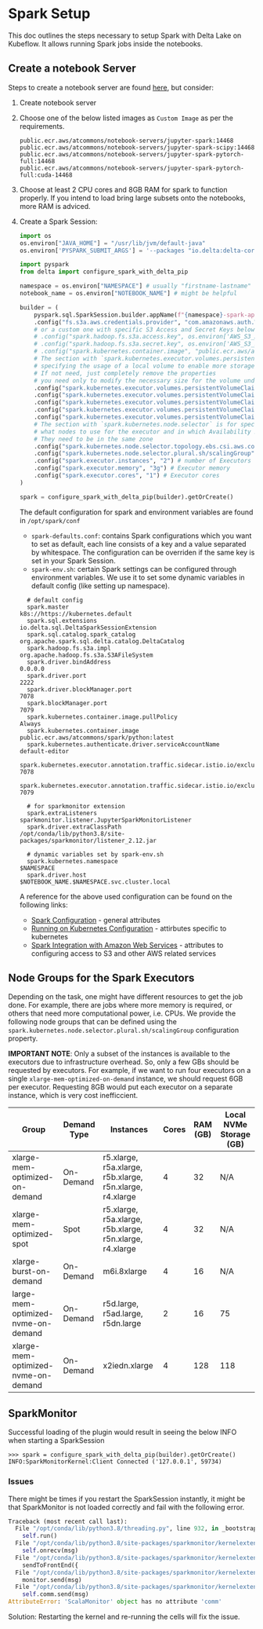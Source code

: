 # Spark Setup

This doc outlines the steps necessary to setup Spark with Delta Lake on Kubeflow. It allows running Spark jobs inside the notebooks.

## Create a notebook Server

Steps to create a notebook server are found [here](https://github.com/KubeSoup/docs/blob/main/notebooks/configuration.md), but consider:

1. Create notebook server

2. Choose one of the below listed images as `Custom Image` as per the requirements.

    ```
    public.ecr.aws/atcommons/notebook-servers/jupyter-spark:14468
    public.ecr.aws/atcommons/notebook-servers/jupyter-spark-scipy:14468
    public.ecr.aws/atcommons/notebook-servers/jupyter-spark-pytorch-full:14468
    public.ecr.aws/atcommons/notebook-servers/jupyter-spark-pytorch-full:cuda-14468
    ```
3. Choose at least 2 CPU cores and 8GB RAM for spark to function properly. If you intend to load bring large subsets onto the notebooks, more RAM is adviced.

4. Create a Spark Session:

    ```python
    import os
    os.environ["JAVA_HOME"] = "/usr/lib/jvm/default-java"
    os.environ['PYSPARK_SUBMIT_ARGS'] = '--packages "io.delta:delta-core_2.12:1.2.0,org.apache.hadoop:hadoop-aws:3.3.1" pyspark-shell'

    import pyspark
    from delta import configure_spark_with_delta_pip

    namespace = os.environ["NAMESPACE"] # usually "firstname-lastname"
    notebook_name = os.environ["NOTEBOOK_NAME"] # might be helpful

    builder = (
        pyspark.sql.SparkSession.builder.appName(f"{namespace}-spark-app")
        .config("fs.s3a.aws.credentials.provider", "com.amazonaws.auth.WebIdentityTokenCredentialsProvider") # Either use built in authentication for S3
        # or a custom one with specific S3 Access and Secret Keys below
        # .config("spark.hadoop.fs.s3a.access.key", os.environ['AWS_S3_ACCESS_KEY']) # optional
        # .config("spark.hadoop.fs.s3a.secret.key", os.environ['AWS_S3_SECRET_KEY']) # optional
        # .config("spark.kubernetes.container.image", "public.ecr.aws/atcommons/spark/python:latest")
        # The section with `spark.kubernetes.executor.volumes.persistentVolumeClaim` is for
        # specifying the usage of a local volume to enable more storage space for Disk Spilling
        # If not need, just completely remove the properties
        # you need only to modify the necessary size for the volume under `sizeLimit`
        .config("spark.kubernetes.executor.volumes.persistentVolumeClaim.spark-local-dir-1.options.claimName", "OnDemand") # disk storage for spilling
        .config("spark.kubernetes.executor.volumes.persistentVolumeClaim.spark-local-dir-1.options.storageClass", "efs-csi") # disk storage for spilling
        .config("spark.kubernetes.executor.volumes.persistentVolumeClaim.spark-local-dir-1.options.sizeLimit", "100Gi") # disk storage for spilling
        .config("spark.kubernetes.executor.volumes.persistentVolumeClaim.spark-local-dir-1.mount.path", "/data") # disk storage for spilling
        .config("spark.kubernetes.executor.volumes.persistentVolumeClaim.spark-local-dir-1.mount.readOnly", "false") # disk storage for spilling
        # The section with `spark.kubernetes.node.selector` is for specifying
        # what nodes to use for the executor and in which Availability Zone (AZ)
        # They need to be in the same zone
        .config("spark.kubernetes.node.selector.topology.ebs.csi.aws.com/zone", "eu-central-1a") # node selector
        .config("spark.kubernetes.node.selector.plural.sh/scalingGroup", "xlarge-mem-optimized-on-demand") # node selector, read "Node Groups for the Spark Executors"
        .config("spark.executor.instances", "2") # number of Executors
        .config("spark.executor.memory", "3g") # Executor memory
        .config("spark.executor.cores", "1") # Executor cores
    )

    spark = configure_spark_with_delta_pip(builder).getOrCreate()
    ```

    The default configuration for spark and environment variables are found in `/opt/spark/conf`
      - `spark-defaults.conf`: contains Spark configurations which you want to set as default, each line consists of a key and a value separated by whitespace. The configuration can be overriden if the same key is set in your Spark Session.
      - `spark-env.sh`: certain Spark settings can be configured through environment variables. We use it to set some dynamic variables in default config (like setting up namespace).

    ```
      # default config
      spark.master                                                                          k8s://https://kubernetes.default
      spark.sql.extensions                                                                  io.delta.sql.DeltaSparkSessionExtension
      spark.sql.catalog.spark_catalog                                                       org.apache.spark.sql.delta.catalog.DeltaCatalog
      spark.hadoop.fs.s3a.impl                                                              org.apache.hadoop.fs.s3a.S3AFileSystem
      spark.driver.bindAddress                                                              0.0.0.0
      spark.driver.port                                                                     2222
      spark.driver.blockManager.port                                                        7078
      spark.blockManager.port                                                               7079
      spark.kubernetes.container.image.pullPolicy                                           Always
      spark.kubernetes.container.image                                                      public.ecr.aws/atcommons/spark/python:latest
      spark.kubernetes.authenticate.driver.serviceAccountName                               default-editor
      spark.kubernetes.executor.annotation.traffic.sidecar.istio.io/excludeOutboundPorts    7078
      spark.kubernetes.executor.annotation.traffic.sidecar.istio.io/excludeInboundPorts     7079

      # for sparkmonitor extension
      spark.extraListeners                                                                  sparkmonitor.listener.JupyterSparkMonitorListener
      spark.driver.extraClassPath                                                           /opt/conda/lib/python3.8/site-packages/sparkmonitor/listener_2.12.jar

      # dynamic variables set by spark-env.sh
      spark.kubernetes.namespace                                                            $NAMESPACE
      spark.driver.host                                                                     $NOTEBOOK_NAME.$NAMESPACE.svc.cluster.local
    ```

    A reference for the above used configuration can be found on the following links:
      - [Spark Configuration](https://spark.apache.org/docs/latest/configuration.html#spark-configuration) - general attributes
      - [Running on Kubernetes Configuration](https://spark.apache.org/docs/latest/running-on-kubernetes.html#configuration) - attirbutes specific to kubernetes
      - [Spark Integration with Amazon Web Services](https://hadoop.apache.org/docs/stable/hadoop-aws/tools/hadoop-aws/index.html) - attributes to configuring access to S3 and other AWS related services

## Node Groups for the Spark Executors

Depending on the task, one might have different resources to get the job done. For example, there are jobs where more memory is required, or others that need more computational power, i.e. CPUs. We provide the following node groups that can be defined using the `spark.kubernetes.node.selector.plural.sh/scalingGroup` configuration property.

**IMPORTANT NOTE**: Only a subset of the instances is available to the executors due to infrastructure overhead. So, only a few GBs should be requested by executors. For example, if we want to run four executors on a single `xlarge-mem-optimized-on-demand` instance, we should request 6GB per executor. Requesting 8GB would put each executor on a separate instance, which is very cost inefficcient.

| Group                               | Demand Type | Instances                                                | Cores | RAM (GB) | Local NVMe Storage (GB) |
|-------------------------------------|-------------|----------------------------------------------------------|-------|----------|-------------------------|
| xlarge-mem-optimized-on-demand      | On-Demand   | r5.xlarge, r5a.xlarge, r5b.xlarge, r5n.xlarge, r4.xlarge | 4     | 32       | N/A                     |
| xlarge-mem-optimized-spot           | Spot        | r5.xlarge, r5a.xlarge, r5b.xlarge, r5n.xlarge, r4.xlarge | 4     | 32       | N/A                     |
| xlarge-burst-on-demand              | On-Demand   | m6i.8xlarge                                              | 4     | 16       | N/A                     |
| large-mem-optimized-nvme-on-demand  | On-Demand   | r5d.large, r5ad.large, r5dn.large                        | 2     | 16       | 75                      |
| xlarge-mem-optimized-nvme-on-demand | On-Demand   | x2iedn.xlarge                                            | 4     | 128      | 118                     |

## SparkMonitor

Successful loading of the plugin would result in seeing the below INFO when starting a SparkSession
```
>>> spark = configure_spark_with_delta_pip(builder).getOrCreate()
INFO:SparkMonitorKernel:Client Connected ('127.0.0.1', 59734)
```
### Issues
There might be times if you restart the SparkSession instantly, it might be that SparkMonitor is not loaded correctly and fail with the following error.

```python
Traceback (most recent call last):
  File "/opt/conda/lib/python3.8/threading.py", line 932, in _bootstrap_inner
    self.run()
  File "/opt/conda/lib/python3.8/site-packages/sparkmonitor/kernelextension.py", line 126, in run
    self.onrecv(msg)
  File "/opt/conda/lib/python3.8/site-packages/sparkmonitor/kernelextension.py", line 143, in onrecv
    sendToFrontEnd({
  File "/opt/conda/lib/python3.8/site-packages/sparkmonitor/kernelextension.py", line 223, in sendToFrontEnd
    monitor.send(msg)
  File "/opt/conda/lib/python3.8/site-packages/sparkmonitor/kernelextension.py", line 57, in send
    self.comm.send(msg)
AttributeError: 'ScalaMonitor' object has no attribute 'comm'
```

Solution: Restarting the kernel and re-running the cells will fix the issue.
